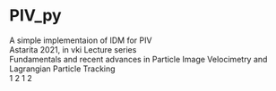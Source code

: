 # PIV_py
A simple implementaion of IDM for PIV     
Astarita 2021, in vki Lecture series     
Fundamentals and recent advances in Particle Image Velocimetry and Lagrangian Particle Tracking  
1
2
1
2
